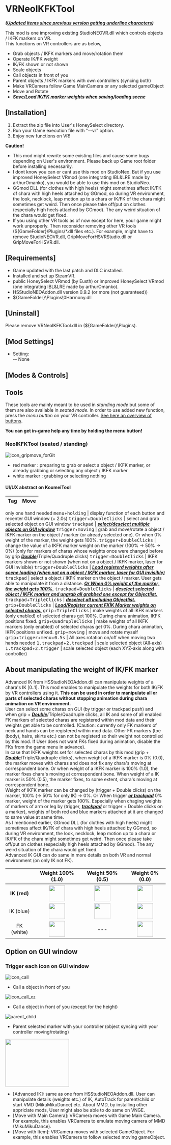 # VRNeoIKFKTool

***(<ins>Updated items since previous version getting underline characters</ins>)***

This mod is one improving existing StudioNEOVR.dll which controls objects / IKFK markers on VR.  
This functions on VR controllers are as below,

- Grab objects / IKFK markers and move/rotation them
- Operate IK/FK weight
- IK/FK shown or not shown
- Scale objects
- Call objects in front of you
- Parent objects / IKFK markers with own controllers (syncing both)
- Make VRCamera follow Game MainCamera or any selected gameObject
- Move and Rotate
- ***<ins>Save/Load IK/FK marker weights when saving/loading scene</ins>***

## [Installation]
1. Extract the zip file into User's HoneySelect directory.
2. Run your Game execution file with "--vr" option. 
3. Enjoy new functions on VR!

**Caution!** 
- This mod might rewrite some existing files and cause some bugs depending on User's environment.
  Please back up Game root folder before installing necessarily.
- I dont know you can or cant use this mod on StudioNeo. But if you use improved HoneySelect VRmod (one integrating IBL&LRE made by arthurOmanko), you would be able to use this mod on StudioNeo.
- GGmod DLL (for clothes with high heels) might sometimes affect IK/FK of chara with high heels attached by GGmod, so during VR environment, the look, necklock, leap motion up to a chara or IK/FK of the chara might sometimes get weird. Then once please take off/put on clothes (especially high heels attached by GGmod). The any weird situation of the chara would get fixed.
- If you using other VR tools as of now except for here, your game might work unproperly. Then reconsider removing other VR tools (${GameFolder}/Plugins/*.dll files etc.). For example, might have to remove StudioNEOVR.dll, GripMoveForHSVRStudio.dll or GripMoveForHSVR.dll.  

## [Requirements]
- Game updated with the last patch and DLC installed.
- Installed and set up SteamVR.
- public HoneySelect VRmod (by Eusth) or improved HoneySelect VRmod (one integrating IBL&LRE made by arthurOmanko).
- HSStudioNEOAddon.dll version 0.9.2 (or more (not guaranteed))
- ${GameFolder}\Plugins\0Harmony.dll

## [Uninstall]
Please remove VRNeoIKFKTool.dll in (${GameFolder}\Plugins).

## [Mod Settings]
- Setting:      
  -- None

## [Modes & Controls]

## Tools

These tools are mainly meant to be used in *standing mode* but some of them are also available in *seated mode*. In order to use added new function, press the *menu button* on your VR controller. [See here an overview of buttons](https://forums.unrealengine.com/attachment.php?attachmentid=87367&d=1460020388).

**You can get in-game help any time by holding the menu button!**

### NeoIKFKTool (seated / standing)
![icon_gripmove_forGit](https://user-images.githubusercontent.com/68005887/94588610-176d9a00-02bf-11eb-98c2-c065f4624709.png)

- red marker : preparing to grab or select a object / IKFK marker, or already grabbing or selecting any object / IKFK marker  
- white marker : grabbing or selecting nothing  

#### UI/UX abstract on KoumeiTool
Tag                |  Move     | 
:------------:     | ------  | 
only one hand needed
<kbd>menu</kbd>+<kbd>holding</kbd> | display function of each button and recenter GUI window (+ 2.0s)
<kbd>trigger</kbd>+<kbd>DoubleClicks</kbd> | select and grab selected object on GUI window
<kbd>trackpad</kbd> | ***<ins>select/deselect multiple objects on GUI window</ins>***
<kbd>trigger</kbd>+<kbd>moving</kbd> | grab and move/rotate a object / IKFK marker on the object / marker (or already selected one). Or when 0% weight of the marker, the weight gets 100%.
<kbd>trigger</kbd>+<kbd>DoubleClicks</kbd> | change the value of a IKFK marker weight on the marker (100% -> 50% -> 0%) (only for markers of charas whose weights once were changed before by grip ***<ins>Double</ins>***/Triple/Quadruple clicks)
<kbd>trigger</kbd>+<kbd>DoubleClicks</kbd> | IKFK markers shown or not shown (when not on a object / IKFK marker, laser for GUI invisible)
<kbd>trigger</kbd>+<kbd>DoubleClicks</kbd> | ***<ins>Load registerd weights after scene loading (when not on a object / IKFK marker, laser for GUI invisible)</ins>***
<kbd>trackpad</kbd> | select a object / IKFK marker on the object / marker. User gets able to manipulate it from a distance. ***<ins>Or When 0% weight of the marker, the weight gets 100%.</ins>***
<kbd>trackpad</kbd>+<kbd>DoubleClicks</kbd> | ***<ins>deselect selected object / IKFK marker and ungrab all grabbed one except for Objectlist.</ins>***
<kbd>trackpad</kbd>+<kbd>TripleClicks</kbd> | ***<ins>deselect all including Objectlist.</ins>***
<kbd>grip</kbd>+<kbd>DoubleClicks</kbd> | ***<ins>Load/Register current FKIK Marker weights on selected charas.</ins>***
<kbd>grip</kbd>+<kbd>TripleClicks</kbd> | make weights of all IKFK markers (only enabled) of selected charas get 100%. During chara animation, IKFK positions fixed.
<kbd>grip</kbd>+<kbd>QuadrupleClicks</kbd> | make weights of all IKFK markers (only enabled) of selected charas get 0%. During chara animation, IKFK positions unfixed.
<kbd>grip</kbd>+<kbd>moving</kbd> | move and rotate myself
<kbd>grip</kbd>+<kbd>trigger</kbd>+<kbd>menu</kbd>+<kbd>0.5s</kbd> | All axes rotation on/off when moving
two hands needed
<kbd>1.trackpad</kbd>+<kbd>2.trackpad</kbd> | scale selected object (All-axis)
<kbd>1.trackpad</kbd>+<kbd>2.trigger</kbd> | scale selected object (each XYZ-axis along with controller)
## About manipulating the weight of IK/FK marker
Advanced IK from HSStudioNEOAddon.dll can manipulate weights of a chara's IK [0..1]. This mod enables to manipulate the weights for both IK/FK by VR controllers using it.
**This can be used in order to manipulate all or parts of selected charas without stopping animation during chara animation on VR environment.**  
User can select some charas on GUI (by trigger or trackpad push) and when grip + ***<ins>Double</ins>***/Triple/Quadruple clicks, all IK and some of all enabled FK markers of selected charas are registered within mod data and their weights get able to be controlled. 
(Caution: currently only FK markers of neck and hands can be registered within mod data. Other FK markers (toe (body), hairs, skirts etc.) can not be registerd so their weight not controlled by this mod. 
If User does not want FKs fixed during animation, disable the FKs from the game menu in advance).   
In case that IKFK weights set for selected charas by this mod (grip + ***<ins>Double</ins>***/Triple/Quadruple clicks), when weight of a IKFK marker is 0% (0.0), the marker moves with charas and does not fix any chara's moving at correspondent bone.
Or when weight of a IKFK marker is 100% (1.0), the marker fixes chara's moving at correspondent bone. When weight of a IK marker is 50% (0.5), the marker fixes, to some extent, chara's moving at correspondent bone.  
Weight of IKFK marker can be changed by (trigger + Double clicks) on the marker, 100% (-> 50% for only IK) -> 0%. Or When trigger ***<ins>or trackpad</ins>*** 0% marker, weight of the marker gets 100%.
Especially when chaging weights of markers of arm or leg by (trigger, ***<ins>trackpad</ins>*** or trigger + Double clicks on a marker), weights of both red and blue markers attached at it are changed to same value at same time.  
As I mentioned earlier, GGmod DLL (for clothes with high heels) might sometimes affect IK/FK of chara with high heels attached by GGmod, 
so during VR environment, the look, necklock, leap motion up to a chara or IK/FK of the chara might sometimes get weird. 
Then once please take off/put on clothes (especially high heels attached by GGmod). The any weird situation of the chara would get fixed.  
Advanced IK GUI can do same in more details on both VR and normal environment (on only IK not FK).  

<table>
<tr align="center">
  <th> </th>
  <th>Weight 100% (1.0)</th>
  <th>Weight 50% (0.5)</th>
  <th>Weight 0% (0.0)</th>
</tr>
<tr align="center">
  <th>IK (red)</th>
  <th><img src="https://github.com/arthurOmanko/VRNeoIKFKTool/assets/68005887/ebc447d1-5c18-4e92-b783-397ce70e7dcf" width="50" height="50"></th>
  <th><img src="https://github.com/arthurOmanko/VRNeoIKFKTool/assets/68005887/b18c94c4-f51b-4c1a-b6ae-fda228e0652f" width="50" height="50"></th>
  <th><img src="https://github.com/arthurOmanko/VRNeoIKFKTool/assets/68005887/b161b42d-1ad6-47aa-9964-29701a02d554" width="50" height="50"></th>
</tr>
<tr align="center">
  <td>IK (blue)</td>
  <td><img src="https://github.com/arthurOmanko/VRNeoIKFKTool/assets/68005887/1000aaab-5027-4c42-b27e-15bb1281decf" width="50" height="50"></td>
  <td><img src="https://github.com/arthurOmanko/VRNeoIKFKTool/assets/68005887/40b63852-56ef-4364-9a54-7143c02b1634" width="50" height="50"></td>
  <td><img src="https://github.com/arthurOmanko/VRNeoIKFKTool/assets/68005887/96458dd8-eb15-48b4-b61f-61627cfbce03" width="50" height="50"></td>
</tr>
<tr align="center">
  <td>FK (white)</td>
  <td><img src="https://github.com/arthurOmanko/VRNeoIKFKTool/assets/68005887/c32175c7-bd0f-4178-9538-cc55efe35347" width="50" height="50"></td>
  <td>---</td>
  <td><img src="https://github.com/arthurOmanko/VRNeoIKFKTool/assets/68005887/ea8aa8f8-ab26-42b8-95dd-54a83e9dfc02" width="50" height="50"></td>
</tr>
</table>

## Option on GUI window
### Trigger each icon on GUI window  

![icon_call](https://user-images.githubusercontent.com/68005887/94591985-c7dd9d00-02c3-11eb-85b5-dbe3c541413c.png)

- Call a object in front of you

![icon_call_xz](https://user-images.githubusercontent.com/68005887/94592000-ca3ff700-02c3-11eb-802a-b275d15bfb65.png)

- Call a object in front of you (except for the height)

![parent_child](https://user-images.githubusercontent.com/68005887/94592023-cd3ae780-02c3-11eb-98c9-1e312babd3c2.png)

- Parent selected marker with your controller (object syncing with your controller moving/rotating)

<img src="https://github.com/arthurOmanko/VRNeoIKFKTool/assets/68005887/e818d50e-6ab9-420e-aeaa-15007ec047b8" width="200" height="150">

- [Advanced IK]: same as one from HSStudioNEOAddon.dll. User can manipulate details (weights etc.) of IK, AutoTrack for parent/child or start VMD (MikuMikuDance) etc. About MMD, by installing other appriciate mods, User might also be able to do same on VNGE.
- [Move with Main Camera]: VRCamera moves with Game Main Camera. For example, this enables VRCamera to emulate moving camera of MMD (MikuMikuDance). 
- [Move with Item]: VRCamera moves with selected GameObject. For example, this enables VRCamera to follow selected moving gameObject. 

